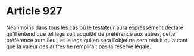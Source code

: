 # Article 927

Néanmoins dans tous les cas où le testateur aura expressément déclaré qu'il entend que tel legs soit acquitté de préférence aux autres, cette préférence aura lieu ; et le legs qui en sera l'objet ne sera réduit qu'autant que la valeur des autres ne remplirait pas la réserve légale.
